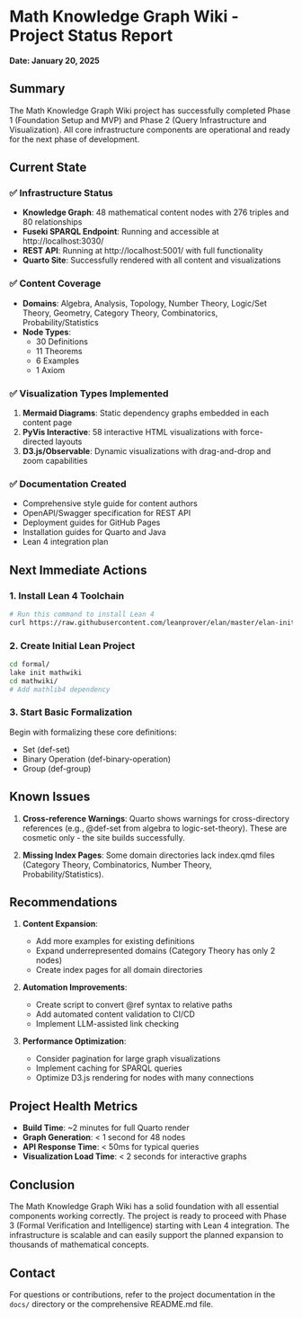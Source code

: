 # Math Knowledge Graph Wiki - Project Status Report
**Date: January 20, 2025**

## Summary

The Math Knowledge Graph Wiki project has successfully completed Phase 1 (Foundation Setup and MVP) and Phase 2 (Query Infrastructure and Visualization). All core infrastructure components are operational and ready for the next phase of development.

## Current State

### ✅ Infrastructure Status
- **Knowledge Graph**: 48 mathematical content nodes with 276 triples and 80 relationships
- **Fuseki SPARQL Endpoint**: Running and accessible at http://localhost:3030/
- **REST API**: Running at http://localhost:5001/ with full functionality
- **Quarto Site**: Successfully rendered with all content and visualizations

### ✅ Content Coverage
- **Domains**: Algebra, Analysis, Topology, Number Theory, Logic/Set Theory, Geometry, Category Theory, Combinatorics, Probability/Statistics
- **Node Types**:
  - 30 Definitions
  - 11 Theorems
  - 6 Examples
  - 1 Axiom

### ✅ Visualization Types Implemented
1. **Mermaid Diagrams**: Static dependency graphs embedded in each content page
2. **PyVis Interactive**: 58 interactive HTML visualizations with force-directed layouts
3. **D3.js/Observable**: Dynamic visualizations with drag-and-drop and zoom capabilities

### ✅ Documentation Created
- Comprehensive style guide for content authors
- OpenAPI/Swagger specification for REST API
- Deployment guides for GitHub Pages
- Installation guides for Quarto and Java
- Lean 4 integration plan

## Next Immediate Actions

### 1. Install Lean 4 Toolchain
```bash
# Run this command to install Lean 4
curl https://raw.githubusercontent.com/leanprover/elan/master/elan-init.sh -sSf | sh
```

### 2. Create Initial Lean Project
```bash
cd formal/
lake init mathwiki
cd mathwiki/
# Add mathlib4 dependency
```

### 3. Start Basic Formalization
Begin with formalizing these core definitions:
- Set (def-set)
- Binary Operation (def-binary-operation)
- Group (def-group)

## Known Issues

1. **Cross-reference Warnings**: Quarto shows warnings for cross-directory references (e.g., @def-set from algebra to logic-set-theory). These are cosmetic only - the site builds successfully.

2. **Missing Index Pages**: Some domain directories lack index.qmd files (Category Theory, Combinatorics, Number Theory, Probability/Statistics).

## Recommendations

1. **Content Expansion**:
   - Add more examples for existing definitions
   - Expand underrepresented domains (Category Theory has only 2 nodes)
   - Create index pages for all domain directories

2. **Automation Improvements**:
   - Create script to convert @ref syntax to relative paths
   - Add automated content validation to CI/CD
   - Implement LLM-assisted link checking

3. **Performance Optimization**:
   - Consider pagination for large graph visualizations
   - Implement caching for SPARQL queries
   - Optimize D3.js rendering for nodes with many connections

## Project Health Metrics

- **Build Time**: ~2 minutes for full Quarto render
- **Graph Generation**: < 1 second for 48 nodes
- **API Response Time**: < 50ms for typical queries
- **Visualization Load Time**: < 2 seconds for interactive graphs

## Conclusion

The Math Knowledge Graph Wiki has a solid foundation with all essential components working correctly. The project is ready to proceed with Phase 3 (Formal Verification and Intelligence) starting with Lean 4 integration. The infrastructure is scalable and can easily support the planned expansion to thousands of mathematical concepts.

## Contact

For questions or contributions, refer to the project documentation in the `docs/` directory or the comprehensive README.md file.
